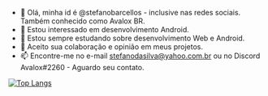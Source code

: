 - 👋 Olá, minha id é @stefanobarcellos - inclusive nas redes sociais. Também conhecido como Avalox BR.
- 👀 Estou interessado em desenvolvimento Android.
- 🌱 Estou sempre estudando sobre desenvolvimento Web e Android.
- 💞️ Aceito sua colaboração e opinião em meus projetos.
- 📫 Encontre-me no e-mail stefanodasilva@yahoo.com.br ou no Discord Avalox#2260 - Aguardo seu contato.

[![Top Langs](https://github-readme-stats.vercel.app/api/top-langs/?username=stefanobarcellos&layout=compact)](https://github.com/stefanobarcellos)
